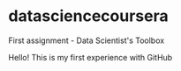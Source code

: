 datasciencecoursera
===================

First assignment - Data Scientist's Toolbox

Hello!  This is my first experience with GitHub

